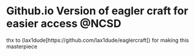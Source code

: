 <h1>Github.io Version of eagler craft for easier access @NCSD</h1>

<p>thx to (lax1dude[https://github.com/lax1dude/eaglercraft]) for making this masterpiece</p>
